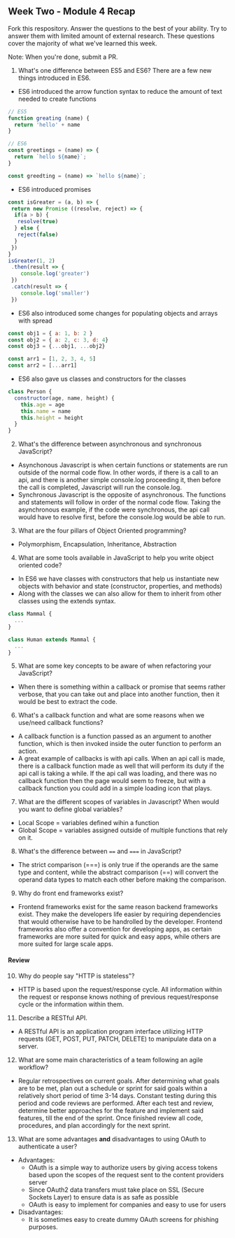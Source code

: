 ## Week Two - Module 4 Recap

Fork this respository. Answer the questions to the best of your ability. Try to answer them with limited amount of external research. These questions cover the majority of what we've learned this week. 

Note: When you're done, submit a PR. 

1. What's one difference between ES5 and ES6?
There are a few new things introduced in ES6.
* ES6 introduced the arrow function syntax to reduce the amount of text needed to create functions
```javascript
// ES5
function greating (name) {
  return 'hello' + name
}

// ES6
const greetings = (name) => {
  return `hello ${name}`;
}

const greedting = (name) => `hello ${name}`;
```

* ES6 introduced promises
```javascript
const isGreater = (a, b) => {
 return new Promise ((resolve, reject) => {
  if(a > b) {
   resolve(true)
  } else {
   reject(false)
  }
 })
}
isGreater(1, 2)
 .then(result => {
    console.log('greater')
 })
 .catch(result => {
    console.log('smaller')
 })
```

* ES6 also introduced some changes for populating objects and arrays with spread
```javascript
const obj1 = { a: 1, b: 2 }
const obj2 = { a: 2, c: 3, d: 4}
const obj3 = {...obj1, ...obj2}

const arr1 = [1, 2, 3, 4, 5]
const arr2 = [...arr1]
```
* ES6 also gave us classes and constructors for the classes
```javascript
class Person {
  constructor(age, name, height) {
    this.age = age
    this.name = name
    this.height = height
  }
}
```

2. What's the difference between asynchronous and synchronous JavaScript? 
* Asynchonous Javascript is when certain functions or statements are run outside of the normal code flow. In other words, if there is a call to an api, and there is another simple console.log proceeding it, then before the call is completed, Javascript will run the console.log.
* Synchronous Javascript is the opposite of asynchronous. The functions and statements will follow in order of the normal code flow. Taking the asynchronous example, if the code were synchronous, the api call would have to resolve first, before the console.log would be able to run.
3. What are the four pillars of Object Oriented programming?
* Polymorphism, Encapsulation, Inheritance, Abstraction
4. What are some tools available in JavaScript to help you write object oriented code?
* In ES6 we have classes with constructors that help us instantiate new objects with behavior and state (constructor, properties, and methods)
* Along with the classes we can also allow for them to inherit from other classes using the extends syntax.
```javascript
class Mammal {
  ...
}

class Human extends Mammal {
  ...
}
```
5. What are some key concepts to be aware of when refactoring your JavaScript?
* When there is something within a callback or promise that seems rather verbose, that you can take out and place into another function, then it would be best to extract the code.
6. What's a callback function and what are some reasons when we use/need callback functions?
* A callback function is a function passed as an argument to another function, which is then invoked inside the outer function to perform an action. 
* A great example of callbacks is with api calls. When an api call is made, there is a callback function made as well that will perform its duty if the api call is taking a while. If the api call was loading, and there was no callback function then the page would seem to freeze, but with a callback function you could add in a simple loading icon that plays.
7. What are the different scopes of variables in Javascript? When would you want to define global variables?
* Local Scope = variables defined wihin a function
* Global Scope = variables assigned outside of multiple functions that rely on it.
8. What's the difference between `==` and `===` in JavaScript?
* The strict comparison (===) is only true if the operands are the same type and content, while the abstract comparison (==) will convert the operand data types to match each other before making the comparison.
9. Why do front end frameworks exist?
* Frontend frameworks exist for the same reason backend frameworks exist. They make the developers life easier by requiring dependencies that would otherwise have to be handrolled by the developer. Frontend frameworks also offer a convention for developing apps, as certain frameworks are more suited for quick and easy apps, while others are more suited for large scale apps.

#### Review  

10. Why do people say "HTTP is stateless"?
* HTTP is based upon the request/response cycle. All information within the request or response knows nothing of previous request/response cycle or the information within them. 
11. Describe a RESTful API.
* A RESTful API is an application program interface utilizing HTTP requests (GET, POST, PUT, PATCH, DELETE) to manipulate data on a server.
12. What are some main characteristics of a team following an agile workflow?
* Regular retrospectives on current goals. After determining what goals are to be met, plan out a schedule or sprint for said goals within a relatively short period of time 3-14 days. Constant testing during this period and code reviews are performed. After each test and review, determine better approaches for the feature and implement said features, till the end of the sprint. Once finished review all code, procedures, and plan accordingly for the next sprint.
13. What are some advantages **and** disadvantages to using OAuth to authenticate a user?
* Advantages:
  * OAuth is a simple way to authorize users by giving access tokens based upon the scopes of the request sent to the content providers server
  * Since OAuth2 data transfers must take place on SSL (Secure Sockets Layer) to ensure data is as safe as possible
  * OAuth is easy to implement for companies and easy to use for users
* Disadvantages:
  * It is sometimes easy to create dummy OAuth screens for phishing purposes.

